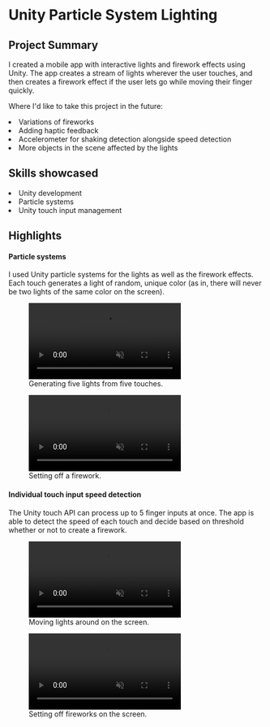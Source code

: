 
<h1 :class="$style.header">Unity Particle System Lighting</h1>





Project Summary
-

I created a mobile app with interactive lights and firework effects using Unity. The app creates a stream of lights wherever the user touches, and then creates a firework effect if the user lets go while moving their finger quickly. 

Where I'd like to take this project in the future:
<li>Variations of fireworks</li>
<li>Adding haptic feedback</li>
<li>Accelerometer for shaking detection alongside speed detection</li>
<li>More objects in the scene affected by the lights</li>

Skills showcased
-

<li>Unity development</li>

<li>Particle systems</li>

<li>Unity touch input management</li>


Highlights
-

<h4>Particle systems</h4>

I used Unity particle systems for the lights as well as the firework effects. Each touch generates a light of random, unique color (as in, there will never be two lights of the same color on the screen).

  <figure>
   <video controls loop width="300" autoplay muted :class="$style.media">
     <source src="./media/particles/fivelightsscreen.mov" type="video/mp4">
   </video>
   <figcaption :class="$style.figcaption">Generating five lights from five touches.</figcaption>
 </figure>

 <figure>
   <video controls loop width="300" autoplay muted :class="$style.media">
     <source src="./media/particles/single_firework.mov" type="video/mp4">
   </video>
   <figcaption :class="$style.figcaption">Setting off a firework.</figcaption>
 </figure>
 



<h4>Individual touch input speed detection</h4>

The Unity touch API can process up to 5 finger inputs at once. The app is able to detect the speed of each touch and decide based on threshold whether or not to create a firework. 

<figure>
   <video controls loop width="300" autoplay muted :class="$style.media">
     <source src="./media/particles/twofingerlights.mov" type="video/mp4">
   </video>
   <figcaption :class="$style.figcaption">Moving lights around on the screen.</figcaption>
 </figure>

 <figure>
   <video controls loop width="300" autoplay muted :class="$style.media">
     <source src="./media/particles/secondinteraction.mov" type="video/mp4">
   </video>
   <figcaption :class="$style.figcaption">Setting off fireworks on the screen.</figcaption>
 </figure>

<style module>
.header {
  padding-left: 12%
}
</style>



<!---
<style module>
.card-button {
    border-radius: 10px;
    width: 50%;
    height: 50px;
    align-self: bottom;
    margin-bottom: 10%;
    background-color: #3d3d66;
    color: white;
    cursor: grab;
}
</style>

<style module>
.card-button:hover {
    transition: 0.3s;
    background-color: white;
    color: black;
    border-color: #3d3d66;
}
</style>

-->

